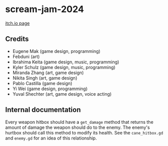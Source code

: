 # scream-jam-2024
[itch.io page](https://zerochubs.itch.io/scariatrics)

## Credits
- Eugene Mak (game design, programming)
- Febduni (art)
- Ibrahima Keita (game design, music, programming)
- Kyler Schulz (game design, music, programming)
- Miranda Zhang (art, game design)
- Nikita Singh (art, game design)
- Pablo Castilla (game design)
- Yi Wei (game design, programming)
- Yuval Shechter (art, game design, voice acting)

## Internal documentation

Every weapon hitbox should have a `get_damage` method that returns the amount of damage the weapon should do to the enemy. The enemy's hurtbox should call this method to modify its health. See the `cane_hitbox.gd` and `enemy.gd` for an idea of this relationship.

